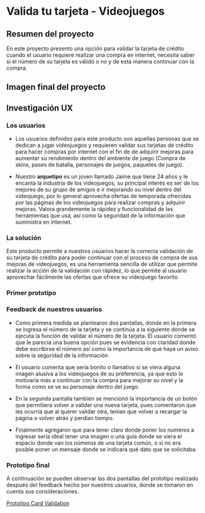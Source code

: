 # Valida tu tarjeta - Videojuegos

## Resumen del proyecto

En este proyecto presento una opción para validar la tarjeta de crédito cuando el usuario requiere realizar una compra en internet, necesita saber si el número de su tarjeta es válido o no y de esta manera continuar con la compra.

## Imagen final del proyecto 

## Investigación UX

### Los usuarios
* Los usuarios definidos para este producto son aquellas personas que se dedican a jugar videojuegos y requieren validar sus tarjetas de crédito para hacer compras por internet con el fin de de adquirir mejoras para aumentar su rendimiento dentro del ambiente de juego (Compra de skins, pases de batalla, personajes de juegos, paquetes de juego). 

* Nuestro **arquetipo** es un joven llamado Jaime que tiene 24 años y le encanta la industria de los videojuegos, su principal interés es ser de los mejores de su grupo de amigos e ir mejorando su nivel dentro del videojuego, por lo general aprovecha ofertas de temporada ofrecidas por las páginas de los videojuegos para realizar compras y adquirir mejoras. Valora grandemente la rápidez y funcionalidad de las herramientas que usa, así como la seguridad de la información que suministra en internet. 

### La solución

Este producto permite a nuestros usuarios hacer la correcta validación de su tarjeta de crédito para poder continuar con el proceso de compra de sus mejoras de videojuegos, es una herramienta sencilla de utilizar que permite realizar la acción de la validación con rápidez, lo que permite al usuario aprovechar fácilmente las ofertas que ofrece su videojuego favorito. 

### Primer prototipo

### Feedback de nuestros usuarios

* Como primera medida se plantearon dos pantallas, donde en la primera se ingresa el número de la tarjeta y se continúa a la siguiente donde se ejecuta la función de validar el número de la tarjeta. El usuario comentó que le parecía una buena opción pues se evidencia con claridad donde debe escribirse el número así como la importancia de que haya un aviso sobre la seguridad de la información

* El usuario comenta que sería bonito o llamativo si se viera alguna imagen alusiva a los videojuegos de su preferencia, ya que esto lo motivaría más a continuar con la compra para mejorar su nivel y la forma como se ve su personaje dentro del juego. 

* En la segunda pantalla también se mencionó la importancia de un botón que permitiera volver a validar una nueva tarjeta, pues comentaron que les ocurría que al querer validar otra, tenían que volver a recargar la página o volver atrás y perdían tiempo. 

* Finalmente agregaron que para tener claro donde poner los numeros a ingresar sería ideal tener una imagen o una guía donde se viera el espacio donde van los números de una tarjeta común, o si no era posible poner un mensaje donde se indicara qué dato que se solicitaba. 

### Prototipo final

A continuación se pueden observar las dos pantallas del prototipo realizado después del feedback hecho por nuestros usuarios, donde se tomaron en cuenta sus consideraciones.

[Prototipo Card Validation](https://docs.google.com/presentation/d/139TpCtv46NBYu-0wE6HcCF7SbyAPfAKBbp1d34eL8eY/edit?usp=sharing)

